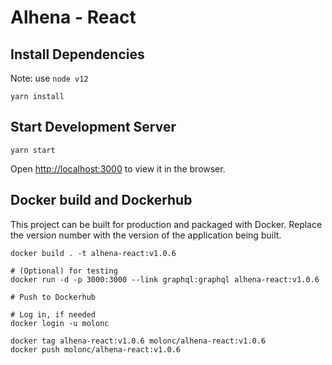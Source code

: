 # Alhena - React

## Install Dependencies
Note: use `node v12`
```
yarn install
```

## Start Development Server
```
yarn start
```
Open [http://localhost:3000](http://localhost:3000) to view it in the browser.

## Docker build and Dockerhub
This project can be built for production and packaged with Docker. Replace the version number with the version of the application being built.

```
docker build . -t alhena-react:v1.0.6

# (Optional) for testing
docker run -d -p 3000:3000 --link graphql:graphql alhena-react:v1.0.6

# Push to Dockerhub

# Log in, if needed
docker login -u molonc 

docker tag alhena-react:v1.0.6 molonc/alhena-react:v1.0.6
docker push molonc/alhena-react:v1.0.6
```
